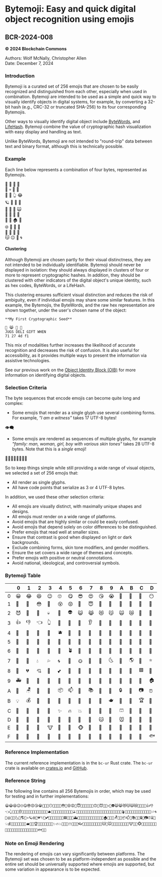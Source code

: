 # Bytemoji: Easy and quick digital object recognition using emojis

## BCR-2024-008

**© 2024 Blockchain Commons**

Authors: Wolf McNally, Christopher Allen<br/>
Date: December 7, 2024

### Introduction

Bytemoji is a curated set of 256 emojis that are chosen to be easily recognized and distinguished from each other, especially when used in combination. Bytemoji are intended to be used as a simple and quick way to visually identify objects in digital systems, for example, by converting a 32-bit hash (e.g., CRC-32 or truncated SHA-256) to its four corresponding Bytemojis.

Other ways to visually identify digital object include [ByteWords](bcr-2020-012-Bytewords.md), and [LifeHash](http://lifehash.info). Bytemoji combine the value of cryptographic hash visualization with easy display and handling as text.

Unlike ByteWords, Bytemoji are not intended to "round-trip" data between text and binary format, although this is technically possible.

### Example

Each line below represents a combination of four bytes, represented as Bytemojis.

💛 🚩 🐥 🫠<br/>
🧵 💀 🎂 🛟<br/>
💫 🤠 👆 😂<br/>
🪐 👔 👚 👻<br/>
🧸 🥚 🧀 🙀<br/>
👃 👄 🐬 🧄<br/>
🧦 🌽 🏠 🦆<br/>
🌐 🌭 🥺 🛑<br/>
🥁 🦞 🌹 🐢<br/>
😽 😐 🐺 🌀<br/>

#### Clustering

Although Bytemoji are chosen partly for their visual distinctness, they are not intended to be individually identifiable. Bytemoji should never be displayed in isolation: they should always displayed in clusters of four or more to represent cryptographic hashes. In addition, they should be clustered with other indicators of the digital object's unique identity, such as hex codes, ByteWords, or a LifeHash.

This clustering ensures sufficient visual distinction and reduces the risk of ambiguity, even if individual emojis may share some similar features. In this example, the Bytemojis, the ByteWords, and the raw hex representation are shown together, under the user's chosen name of the object:

```
**My First Cryptographic Seed**

🌊 😹 🌽 🐞
JUGS DELI GIFT WHEN
71 27 4d f1
```

This mix of modalities further increases the likelihood of accurate recognition and decreases the risk of confusion. It is also useful for accessibility, as it provides multiple ways to present the information via assistive technologies.

See our previous work on the [Object Identity Block (OIB)](bcr-2021-002-digest.md#object-identity-block) for more information on identifying digital objects.

### Selection Criteria

The byte sequences that encode emojis can become quite long and complex:

- Some emojis that render as a single glyph use several combining forms. For example, *“I am a witness”* takes 17 UTF-8 bytes!

👁️‍🗨️

- Some emojis are rendered as sequences of multiple glyphs, for example *"family: man, woman, girl, boy with various skin tones"* takes 28 UTF-8 bytes. Note that this is a *single* emoji!

👨🏿‍👩🏾‍👧🏽‍👦🏼

So to keep things simple while still providing a wide range of visual objects, we selected a set of 256 emojis that:

- All render as single glyphs.
- All have code points that serialize as 3 or 4 UTF-8 bytes.

In addition, we used these other selection criteria:

- All emojis are visually distinct, with maximally unique shapes and designs.
- All emojis must render on a wide range of platforms.
- Avoid emojis that are highly similar or could be easily confused.
- Avoid emojis that depend solely on color differences to be distinguished.
- Prefer emojis that read well at smaller sizes.
- Ensure that contrast is good when displayed on light or dark backgrounds.
- Exclude combining forms, skin tone modifiers, and gender modifiers.
- Ensure the set covers a wide range of themes and concepts.
- Prefer emojis with positive or neutral connotations.
- Avoid national, ideological, and controversial symbols.

### Bytemoji Table

|   | 0 | 1 | 2 | 3 | 4 | 5 | 6 | 7 | 8 | 9 | A | B | C | D | E | F |
|---|---|---|---|---|---|---|---|---|---|---|---|---|---|---|---|---|
| 0 | 😀 | 😂 | 😆 | 😉 | 🙄 | 😋 | 😎 | 😍 | 😘 | 😭 | 🫠 | 🥱 | 🤩 | 😶 | 🤨 | 🫥 |
| 1 | 🥵 | 🥶 | 😳 | 🤪 | 😵 | 😡 | 🤢 | 😇 | 🤠 | 🤡 | 🥳 | 🥺 | 😬 | 🤑 | 🙃 | 🤯 |
| 2 | 😈 | 👹 | 👺 | 💀 | 👻 | 👽 | 😺 | 😹 | 😻 | 😽 | 🙀 | 😿 | 🫶 | 🤲 | 🙌 | 🤝 |
| 3 | 👍 | 👎 | 👈 | 👆 | 💪 | 👄 | 🦷 | 👂 | 👃 | 🧠 | 👀 | 🤚 | 🦶 | 🍎 | 🍊 | 🍋 |
| 4 | 🍌 | 🍉 | 🍇 | 🍓 | 🫐 | 🍒 | 🍑 | 🍍 | 🥝 | 🍆 | 🥑 | 🥦 | 🍅 | 🌽 | 🥕 | 🫒 |
| 5 | 🧄 | 🥐 | 🥯 | 🍞 | 🧀 | 🥚 | 🍗 | 🌭 | 🍔 | 🍟 | 🍕 | 🌮 | 🥙 | 🍱 | 🍜 | 🍤 |
| 6 | 🍚 | 🥠 | 🍨 | 🍦 | 🎂 | 🪴 | 🌵 | 🌱 | 💐 | 🍁 | 🍄 | 🌹 | 🌺 | 🌼 | 🌻 | 🌸 |
| 7 | 💨 | 🌊 | 💧 | 💦 | 🌀 | 🌈 | 🌞 | 🌝 | 🌛 | 🌜 | 🌙 | 🌎 | 💫 | ⭐ | 🪐 | 🌐 |
| 8 | 💛 | 💔 | 💘 | 💖 | 💕 | 🏁 | 🚩 | 💬 | 💯 | 🚫 | 🔴 | 🔷 | 🟩 | 🛑 | 🔺 | 🚗 |
| 9 | 🚑 | 🚒 | 🚜 | 🛵 | 🚨 | 🚀 | 🚁 | 🛟 | 🚦 | 🏰 | 🎡 | 🎢 | 🎠 | 🏠 | 🔔 | 🔑 |
| A | 🚪 | 🪑 | 🎈 | 💌 | 📦 | 📫 | 📖 | 📚 | 📌 | 🧮 | 🔒 | 💎 | 📷 | ⏰ | ⏳ | 📡 |
| B | 💡 | 💰 | 🧲 | 🧸 | 🎁 | 🎀 | 🎉 | 🪭 | 👑 | 🫖 | 🔭 | 🛁 | 🏆 | 🥁 | 🎷 | 🎺 |
| C | 🏀 | 🏈 | 🎾 | 🏓 | ✨ | 🔥 | 💥 | 👕 | 👚 | 👖 | 🩳 | 👗 | 👔 | 🧢 | 👓 | 🧶 |
| D | 🧵 | 💍 | 👠 | 👟 | 🧦 | 🧤 | 👒 | 👜 | 🐱 | 🐶 | 🐭 | 🐹 | 🐰 | 🦊 | 🐻 | 🐼 |
| E | 🐨 | 🐯 | 🦁 | 🐮 | 🐷 | 🐸 | 🐵 | 🐔 | 🐥 | 🦆 | 🦉 | 🐴 | 🦄 | 🐝 | 🐛 | 🦋 |
| F | 🐌 | 🐞 | 🐢 | 🐺 | 🐍 | 🪽 | 🐙 | 🦑 | 🪼 | 🦞 | 🦀 | 🐚 | 🦭 | 🐟 | 🐬 | 🐳 |

### Reference Implementation

The current reference implementation is in the `bc-ur` Rust crate. The `bc-ur` crate is available on [crates.io](https://crates.io/crates/bc-ur) and [GitHub](https://github.com/blockchaincommons/bc-ur-rust/).

### Reference String

The following line contains all 256 Bytemojis in order, which may be used for testing and in further implementations:

```
😀😂😆😉🙄😋😎😍😘😭🫠🥱🤩😶🤨🫥🥵🥶😳🤪😵😡🤢😇🤠🤡🥳🥺😬🤑🙃🤯😈👹👺💀👻👽😺😹😻😽🙀😿🫶🤲🙌🤝👍👎👈👆💪👄🦷👂👃🧠👀🤚🦶🍎🍊🍋🍌🍉🍇🍓🫐🍒🍑🍍🥝🍆🥑🥦🍅🌽🥕🫒🧄🥐🥯🍞🧀🥚🍗🌭🍔🍟🍕🌮🥙🍱🍜🍤🍚🥠🍨🍦🎂🪴🌵🌱💐🍁🍄🌹🌺🌼🌻🌸💨🌊💧💦🌀🌈🌞🌝🌛🌜🌙🌎💫⭐🪐🌐💛💔💘💖💕🏁🚩💬💯🚫🔴🔷🟩🛑🔺🚗🚑🚒🚜🛵🚨🚀🚁🛟🚦🏰🎡🎢🎠🏠🔔🔑🚪🪑🎈💌📦📫📖📚📌🧮🔒💎📷⏰⏳📡💡💰🧲🧸🎁🎀🎉🪭👑🫖🔭🛁🏆🥁🎷🎺🏀🏈🎾🏓✨🔥💥👕👚👖🩳👗👔🧢👓🧶🧵💍👠👟🧦🧤👒👜🐱🐶🐭🐹🐰🦊🐻🐼🐨🐯🦁🐮🐷🐸🐵🐔🐥🦆🦉🐴🦄🐝🐛🦋🐌🐞🐢🐺🐍🪽🐙🦑🪼🦞🦀🐚🦭🐟🐬🐳
```

### Note on Emoji Rendering

The rendering of emojis can vary significantly between platforms. The Bytemoji set was chosen to be as platform-independent as possible and the entire set should be universally supported where emojis are supported, but some variation in appearance is to be expected.
